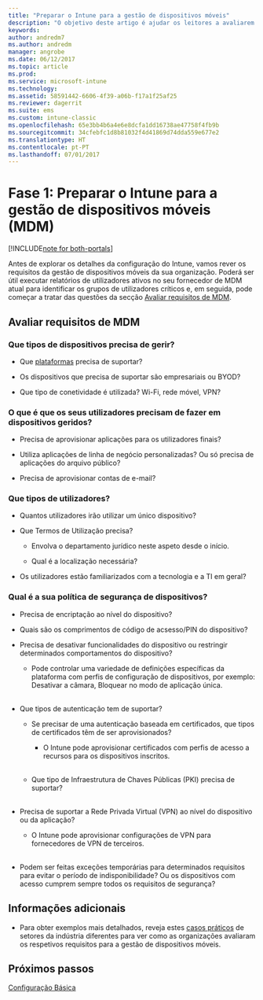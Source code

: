 ```yaml
---
title: "Preparar o Intune para a gestão de dispositivos móveis"
description: "O objetivo deste artigo é ajudar os leitores a avaliarem os seus requisitos técnicos e empresariais antes de migrarem para o Intune."
keywords: 
author: andredm7
ms.author: andredm
manager: angrobe
ms.date: 06/12/2017
ms.topic: article
ms.prod: 
ms.service: microsoft-intune
ms.technology: 
ms.assetid: 58591442-6606-4f39-a06b-f17a1f25af25
ms.reviewer: dagerrit
ms.suite: ems
ms.custom: intune-classic
ms.openlocfilehash: 65e3bb4b6a4e6e8dcfa1dd16738ae47758f4fb9b
ms.sourcegitcommit: 34cfebfc1d8b81032f4d41869d74dda559e677e2
ms.translationtype: HT
ms.contentlocale: pt-PT
ms.lasthandoff: 07/01/2017
---
```

# <a name="phase-1-prepare-intune-for-mobile-device-management-mdm"></a>Fase 1: Preparar o Intune para a gestão de dispositivos móveis (MDM)

[!INCLUDE[note for both-portals](./includes/note-for-both-portals.md)]

Antes de explorar os detalhes da configuração do Intune, vamos rever os requisitos da gestão de dispositivos móveis da sua organização. Poderá ser útil executar relatórios de utilizadores ativos no seu fornecedor de MDM atual para identificar os grupos de utilizadores críticos e, em seguida, pode começar a tratar das questões da secção [Avaliar requisitos de MDM](migration-guide-prepare.md#assess-mdm-requirements).

## <a name="assess-mdm-requirements"></a>Avaliar requisitos de MDM

### <a name="what-kinds-of-devices-do-you-need-to-manage"></a>Que tipos de dispositivos precisa de gerir?

-   Que [plataformas](/intune-classic/get-started/supported-mobile-devices-and-computers) precisa de suportar?

-   Os dispositivos que precisa de suportar são empresariais ou BYOD?

-   Que tipo de conetividade é utilizada? Wi-Fi, rede móvel, VPN?

### <a name="what-do-your-users-need-to-do-on-managed-devices"></a>O que é que os seus utilizadores precisam de fazer em dispositivos geridos?

-   Precisa de aprovisionar aplicações para os utilizadores finais?

-   Utiliza aplicações de linha de negócio personalizadas? Ou só precisa de aplicações do arquivo público?

-   Precisa de aprovisionar contas de e-mail?

### <a name="what-kinds-of-users"></a>Que tipos de utilizadores?

-   Quantos utilizadores irão utilizar um único dispositivo?

-   Que Termos de Utilização precisa?

    -   Envolva o departamento jurídico neste aspeto desde o início.

    -   Qual é a localização necessária?

-   Os utilizadores estão familiarizados com a tecnologia e a TI em geral?

### <a name="what-is-your-device-security-policy"></a>Qual é a sua política de segurança de dispositivos?

-   Precisa de encriptação ao nível do dispositivo?

-   Quais são os comprimentos de código de acsesso/PIN do dispositivo?

-   Precisa de desativar funcionalidades do dispositivo ou restringir determinados comportamentos do dispositivo?

    -   Pode controlar uma variedade de definições específicas da plataforma com perfis de configuração de dispositivos, por exemplo: Desativar a câmara, Bloquear no modo de aplicação única.
<br></br>
-   Que tipos de autenticação tem de suportar?

    -   Se precisar de uma autenticação baseada em certificados, que tipos de certificados têm de ser aprovisionados?

        -   O Intune pode aprovisionar certificados com perfis de acesso a recursos para os dispositivos inscritos.
<br></br>
    -   Que tipo de Infraestrutura de Chaves Públicas (PKI) precisa de suportar?
<br></br>
-   Precisa de suportar a Rede Privada Virtual (VPN) ao nível do dispositivo ou da aplicação?

    -   O Intune pode aprovisionar configurações de VPN para fornecedores de VPN de terceiros.
<br></br>
-   Podem ser feitas exceções temporárias para determinados requisitos para evitar o período de indisponibilidade? Ou os dispositivos com acesso cumprem sempre todos os requisitos de segurança?

## <a name="additional-information"></a>Informações adicionais

-   Para obter exemplos mais detalhados, reveja estes [casos práticos](https://customers.microsoft.com/story/mwh-global-now-part-of-stantec-secures-mobile-devices-with-intune) de setores da indústria diferentes para ver como as organizações avaliaram os respetivos requisitos para a gestão de dispositivos móveis.

## <a name="next-steps"></a>Próximos passos

[Configuração Básica](migration-guide-setup.md)
